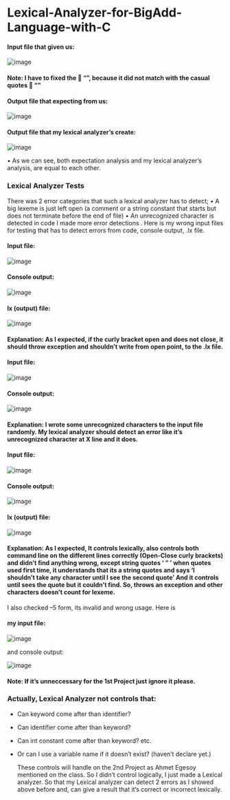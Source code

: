 # Lexical-Analyzer-for-BigAdd-Language-with-C

#### Input file that given us:

![image](https://user-images.githubusercontent.com/57726183/154577002-f0c3b61b-bd3b-4426-862e-78a9690ada90.png)

#### Note: I have to fixed the  “”, because it did not match with the casual quotes  “”

#### Output file that expecting from us:

![image](https://user-images.githubusercontent.com/57726183/154577112-d0761636-ee7c-4611-acdf-d1a7a26a4438.png)

#### Output file that my lexical analyzer’s create:

![image](https://user-images.githubusercontent.com/57726183/154577142-24c5d130-90aa-4e73-936b-9d12c44be462.png)

•	As we can see, both expectation analysis and my lexical analyzer’s analysis, are equal to each other.

### Lexical Analyzer Tests

There was 2 error categories that such a lexical analyzer has to detect;
•	A big lexeme is just left open (a comment or a string constant that starts but does not terminate before the end of file) 
•	An unrecognized character is detected in code
I made more error detections . Here is my wrong input files for testing that has to detect errors from code, console output, .lx file.

#### Input file:

![image](https://user-images.githubusercontent.com/57726183/154577517-5d6fd4e4-4842-4e10-afca-c05277a4b553.png)

#### Console output:

![image](https://user-images.githubusercontent.com/57726183/154577554-733a1ec3-5b78-46ca-9e17-0ee92def86bc.png)

#### lx (output) file:

![image](https://user-images.githubusercontent.com/57726183/154577608-8a147b27-212c-455f-a405-460d961101b4.png)

#### Explanation: As I expected, if the curly bracket open and does not close, it should throw exception and shouldn’t write from open point, to the .lx file.

#### Input file:

![image](https://user-images.githubusercontent.com/57726183/154577861-713cd931-544a-4366-87e1-f9fc876c2564.png)

#### Console output:

![image](https://user-images.githubusercontent.com/57726183/154577887-ba130552-5721-44d0-b716-98ceadf4cfcd.png)

#### Explanation: I wrote some unrecognized characters to the input file randomly. My lexical analyzer should detect an error like it’s unrecognized character at X line and it does.      

#### Input file:

![image](https://user-images.githubusercontent.com/57726183/154578093-d5a82c9d-74cb-4008-a581-b98b6e40fd8d.png)

#### Console output:

![image](https://user-images.githubusercontent.com/57726183/154578113-ecdb66b8-0bf9-4ce9-986d-cc0c81405567.png)

#### lx (output) file:

![image](https://user-images.githubusercontent.com/57726183/154578149-d54d0721-7117-4042-b685-68ce7d842a3b.png)

#### Explanation: As I expected, It controls lexically, also controls both command line on the different lines correctly (Open-Close curly brackets) and didn’t find anything wrong, except string quotes ‘ ” ’ when quotes used first time, it understands that its a string quotes and says ‘I shouldn’t take any character until I see the second quote’ And it controls until sees the quote but it couldn’t find. So, throws an exception and other characters doesn’t count for lexeme. 
I also checked –5 form, its invalid and wrong usage. Here is 
#### my input file: 

![image](https://user-images.githubusercontent.com/57726183/154578253-81741542-fc4c-4439-a1bb-928c3c4df03d.png)

and console output: 

![image](https://user-images.githubusercontent.com/57726183/154578289-9a1771b3-4bc7-49c4-9bf0-54616ddcbfb0.png)

#### Note: If it’s unneccessary for the 1st Project just ignore it please.

### Actually, Lexical Analyzer not controls that:
-	Can keyword  come after than identifier?
-	Can identifier come after than keyword?
-	Can int constant come after than keyword? etc.
-	Or can I use a variable name if it doesn’t exist? (haven’t declare yet.)

     These controls will handle on the 2nd Project as Ahmet Egesoy mentioned on the class. So I didn’t control logically, I just made a Lexical analyzer. So that my Lexical analyzer can detect 2 errors as I showed above before and, can give a result that it’s correct or incorrect lexically.



